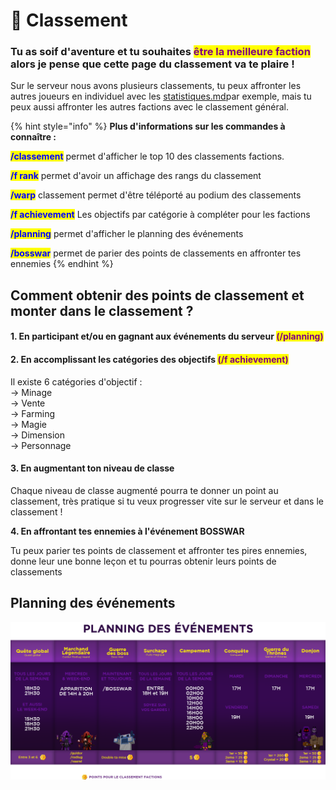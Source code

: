 # 🎯 Classement

### Tu as soif d'aventure et tu souhaites <mark style="color:purple;">être la meilleure faction</mark> alors je pense que cette page du classement va te plaire !

Sur le serveur nous avons plusieurs classements, tu peux affronter les autres joueurs en individuel avec les [statistiques.md](statistiques.md "mention")par exemple, mais tu peux aussi affronter les autres factions avec le classement général.

{% hint style="info" %}
**Plus d'informations sur les commandes à connaître :**

<mark style="color:blue;">**/classement**</mark> permet d'afficher le top 10 des classements factions.

<mark style="color:blue;">**/f rank**</mark> permet d'avoir un affichage des rangs du classement

<mark style="color:blue;">**/warp**</mark> classement permet d'être téléporté au podium des classements

<mark style="color:blue;">**/f achievement**</mark> Les objectifs par catégorie à compléter pour les factions

<mark style="color:blue;">**/planning**</mark> permet d'afficher le planning des événements

<mark style="color:blue;">**/bosswar**</mark> permet de parier des points de classements en affronter tes ennemies
{% endhint %}

## Comment obtenir des points de classement et monter dans le classement ?&#x20;

#### 1. En participant et/ou en gagnant aux événements du serveur <mark style="color:purple;">(/planning)</mark>

#### 2. En accomplissant les catégories des objectifs <mark style="color:purple;">(/f achievement)</mark>

Il existe 6 catégories d'objectif : \
\-> Minage\
\-> Vente\
\-> Farming\
\-> Magie\
\-> Dimension\
\-> Personnage

#### 3. En augmentant ton niveau de classe&#x20;

Chaque niveau de classe augmenté pourra te donner un point au classement, très pratique si tu veux progresser vite sur le serveur et dans le classement !



**4. En affrontant tes ennemies à l'événement BOSSWAR**

Tu peux parier tes points de classement et affronter tes pires ennemies, donne leur une bonne leçon et tu pourras obtenir leurs points de classements

## Planning des événements&#x20;

![Qu'attends-tu pour participer aux événements, certains sont PVP et d'autres non alors pas d'excuse !](../.gitbook/assets/Planning.png)

